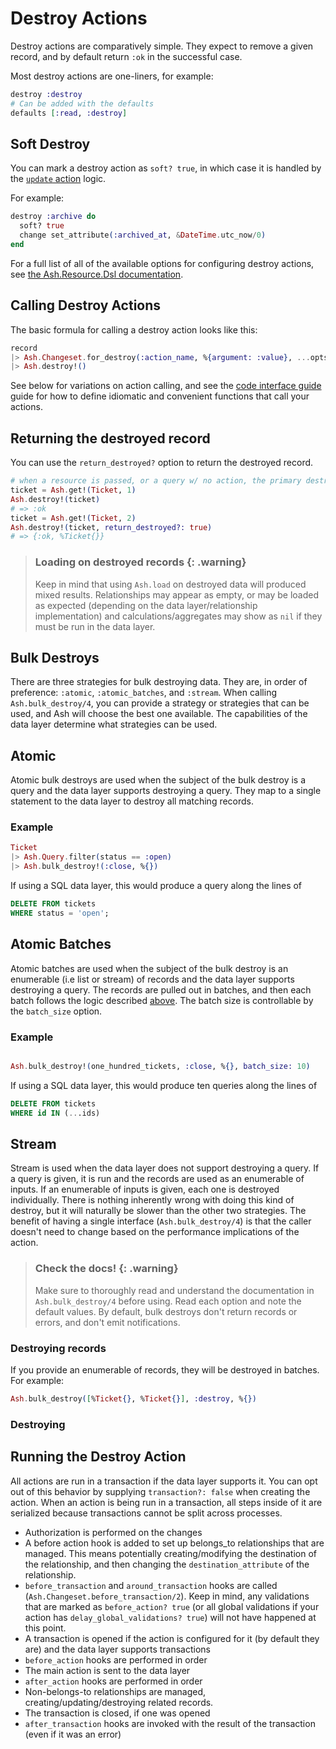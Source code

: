 <!--
SPDX-FileCopyrightText: 2020 Zach Daniel

SPDX-License-Identifier: MIT
-->

# Destroy Actions

Destroy actions are comparatively simple. They expect to remove a given record, and by default return `:ok` in the successful case.

Most destroy actions are one-liners, for example:

```elixir
destroy :destroy
# Can be added with the defaults
defaults [:read, :destroy]
```

## Soft Destroy

You can mark a destroy action as `soft? true`, in which case it is handled by the [`update` action](/documentation/topics/actions/update-actions.md) logic.

For example:

```elixir
destroy :archive do
  soft? true
  change set_attribute(:archived_at, &DateTime.utc_now/0)
end
```

For a full list of all of the available options for configuring destroy actions, see [the Ash.Resource.Dsl documentation](dsl-ash-resource.html#actions-destroy).

## Calling Destroy Actions

The basic formula for calling a destroy action looks like this:

```elixir
record
|> Ash.Changeset.for_destroy(:action_name, %{argument: :value}, ...opts)
|> Ash.destroy!()
```

See below for variations on action calling, and see the [code interface guide](/documentation/topics/code-interfaces.md) guide for how to
define idiomatic and convenient functions that call your actions.

## Returning the destroyed record

You can use the `return_destroyed?` option to return the destroyed record.

```elixir
# when a resource is passed, or a query w/ no action, the primary destroy action is used.
ticket = Ash.get!(Ticket, 1)
Ash.destroy!(ticket)
# => :ok
ticket = Ash.get!(Ticket, 2)
Ash.destroy!(ticket, return_destroyed?: true)
# => {:ok, %Ticket{}}
```

> ### Loading on destroyed records {: .warning}
>
> Keep in mind that using `Ash.load` on destroyed data will produced mixed results. Relationships may appear as empty, or may be loaded as expected (depending on the data layer/relationship implementation) and calculations/aggregates may show as `nil` if they must be run in the data layer.

## Bulk Destroys

There are three strategies for bulk destroying data. They are, in order of preference: `:atomic`, `:atomic_batches`, and `:stream`. When calling `Ash.bulk_destroy/4`, you can provide a strategy or strategies that can be used, and Ash will choose the best one available. The capabilities of the data layer determine what strategies can be used.

## Atomic

Atomic bulk destroys are used when the subject of the bulk destroy is a query and the data layer supports destroying a query. They map to a single statement to the data layer to destroy all matching records.

### Example

```elixir
Ticket
|> Ash.Query.filter(status == :open)
|> Ash.bulk_destroy!(:close, %{})
```

If using a SQL data layer, this would produce a query along the lines of

```sql
DELETE FROM tickets
WHERE status = 'open';
```

## Atomic Batches

Atomic batches are used when the subject of the bulk destroy is an enumerable (i.e list or stream) of records and the data layer supports destroying a query. The records are pulled out in batches, and then each batch follows the logic described [above](#atomic). The batch size is controllable by the `batch_size` option.

### Example

```elixir

Ash.bulk_destroy!(one_hundred_tickets, :close, %{}, batch_size: 10)
```

If using a SQL data layer, this would produce ten queries along the lines of

```sql
DELETE FROM tickets
WHERE id IN (...ids)
```

## Stream

Stream is used when the data layer does not support destroying a query. If a query is given, it is run and the records are used as an enumerable of inputs. If an enumerable of inputs is given, each one is destroyed individually. There is nothing inherently wrong with doing this kind of destroy, but it will naturally be slower than the other two strategies.
The benefit of having a single interface (`Ash.bulk_destroy/4`) is that the caller doesn't need to change based on the performance implications of the action.

> ### Check the docs! {: .warning}
>
> Make sure to thoroughly read and understand the documentation in `Ash.bulk_destroy/4` before using. Read each option and note the default values. By default, bulk destroys don't return records or errors, and don't emit notifications.

### Destroying records

If you provide an enumerable of records, they will be destroyed in batches. For example:

```elixir
Ash.bulk_destroy([%Ticket{}, %Ticket{}], :destroy, %{})
```

### Destroying

## Running the Destroy Action

All actions are run in a transaction if the data layer supports it. You can opt out of this behavior by supplying `transaction?: false` when creating the action. When an action is being run in a transaction, all steps inside of it are serialized because transactions cannot be split across processes.

- Authorization is performed on the changes
- A before action hook is added to set up belongs_to relationships that are managed. This means potentially creating/modifying the destination of the relationship, and then changing the `destination_attribute` of the relationship.
- `before_transaction` and `around_transaction` hooks are called (`Ash.Changeset.before_transaction/2`). Keep in mind, any validations that are marked as `before_action? true` (or all global validations if your action has `delay_global_validations? true`) will not have happened at this point.
- A transaction is opened if the action is configured for it (by default they are) and the data layer supports transactions
- `before_action` hooks are performed in order
- The main action is sent to the data layer
- `after_action` hooks are performed in order
- Non-belongs-to relationships are managed, creating/updating/destroying related records.
- The transaction is closed, if one was opened
- `after_transaction` hooks are invoked with the result of the transaction (even if it was an error)

